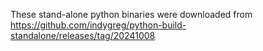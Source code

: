 These stand-alone python binaries were downloaded from https://github.com/indygreg/python-build-standalone/releases/tag/20241008
